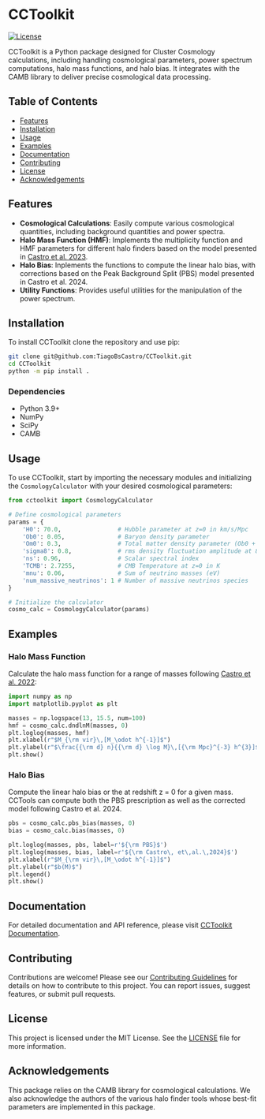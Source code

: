 # CCToolkit

[![License](https://img.shields.io/badge/license-MIT-blue.svg)](LICENSE)

CCToolkit is a Python package designed for Cluster Cosmology calculations, including handling cosmological parameters, power spectrum computations, halo mass functions, and halo bias. It integrates with the CAMB library to deliver precise cosmological data processing.

## Table of Contents
- [Features](#features)
- [Installation](#installation)
- [Usage](#usage)
- [Examples](#examples)
- [Documentation](#documentation)
- [Contributing](#contributing)
- [License](#license)
- [Acknowledgements](#acknowledgements)

## Features

- **Cosmological Calculations**: Easily compute various cosmological quantities, including background quantities and power spectra.
- **Halo Mass Function (HMF)**: Implements the multiplicity function and HMF parameters for different halo finders based on the model presented in [Castro et al. 2023](https://inspirehep.net/literature/2132031).
- **Halo Bias**: Inplements the functions to compute the linear halo bias, with corrections based on the Peak Background Split (PBS) model presented in Castro et al. 2024.
- **Utility Functions**: Provides useful utilities for the manipulation of the power spectrum.

## Installation

To install CCToolkit clone the repository and use pip:

```bash
git clone git@github.com:TiagoBsCastro/CCToolkit.git
cd CCToolkit
python -m pip install .
```

### Dependencies

- Python 3.9+
- NumPy
- SciPy
- CAMB

## Usage

To use CCToolkit, start by importing the necessary modules and initializing the `CosmologyCalculator` with your desired cosmological parameters:

```python
from cctoolkit import CosmologyCalculator

# Define cosmological parameters
params = {
    'H0': 70.0,                # Hubble parameter at z=0 in km/s/Mpc
    'Ob0': 0.05,               # Baryon density parameter
    'Om0': 0.3,                # Total matter density parameter (Ob0 + Om_c0)
    'sigma8': 0.8,             # rms density fluctuation amplitude at 8 h^-1 Mpc
    'ns': 0.96,                # Scalar spectral index
    'TCMB': 2.7255,            # CMB Temperature at z=0 in K
    'mnu': 0.06,               # Sum of neutrino masses (eV)
    'num_massive_neutrinos': 1 # Number of massive neutrinos species
}

# Initialize the calculator
cosmo_calc = CosmologyCalculator(params)
```

## Examples

### Halo Mass Function

Calculate the halo mass function for a range of masses following [Castro et al. 2022](https://inspirehep.net/literature/2132031):

```python
import numpy as np
import matplotlib.pyplot as plt

masses = np.logspace(13, 15.5, num=100)
hmf = cosmo_calc.dndlnM(masses, 0)
plt.loglog(masses, hmf)
plt.xlabel(r"$M_{\rm vir}\,[M_\odot h^{-1}]$")
plt.ylabel(r"$\frac{{\rm d} n}{{\rm d} \log M}\,[{\rm Mpc}^{-3} h^{3}]$")
plt.show()
```

### Halo Bias

Compute the linear halo bias or the at redshift z = 0 for a given mass. CCTools can compute both the PBS prescription as well as the corrected model following Castro et al. 2024.

```python
pbs = cosmo_calc.pbs_bias(masses, 0)
bias = cosmo_calc.bias(masses, 0)

plt.loglog(masses, pbs, label=r'${\rm PBS}$')
plt.loglog(masses, bias, label=r'${\rm Castro\, et\,al.\,2024}$')
plt.xlabel(r"$M_{\rm vir}\,[M_\odot h^{-1}]$")
plt.ylabel(r"$b(M)$")
plt.legend()
plt.show()
```

## Documentation

For detailed documentation and API reference, please visit [CCToolkit Documentation](https://TiagoBsCastro.github.io/CCToolkit).

## Contributing

Contributions are welcome! Please see our [Contributing Guidelines](CONTRIBUTING.md) for details on how to contribute to this project. You can report issues, suggest features, or submit pull requests.

## License

This project is licensed under the MIT License. See the [LICENSE](LICENSE) file for more information.

## Acknowledgements

This package relies on the CAMB library for cosmological calculations. We also acknowledge the authors of the various halo finder tools whose best-fit parameters are implemented in this package.
